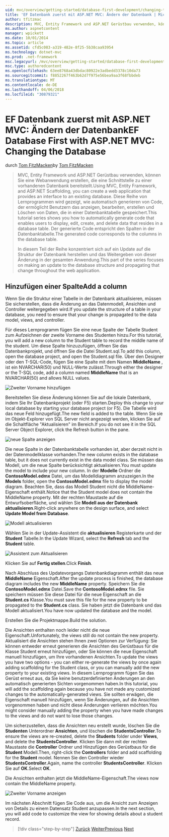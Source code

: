 ```yaml
---
uid: mvc/overview/getting-started/database-first-development/changing-the-database
title: 'EF Datenbank zuerst mit ASP.NET MVC: Ändern der Datenbank | Microsoft Docs'
author: tfitzmac
description: MVC, Entity Framework und ASP.NET Gerüstbau verwenden, können Sie eine Webanwendung erstellen, die eine Schnittstelle zu einer vorhandenen Datenbank bereitstellt. Dieses Lernprogramm Seri...
ms.author: aspnetcontent
manager: wpickett
ms.date: 10/01/2014
ms.topic: article
ms.assetid: cfd5c083-a319-482e-8f25-5b38caa93954
ms.technology: dotnet-mvc
ms.prod: .net-framework
msc.legacyurl: /mvc/overview/getting-started/database-first-development/changing-the-database
msc.type: authoredcontent
ms.openlocfilehash: 63ee8768a43dbdac80922e3adbedd3378c10da73
ms.sourcegitcommit: f8852267f463b62d7f975e56bea9aa3f68fbbdeb
ms.translationtype: MT
ms.contentlocale: de-DE
ms.lasthandoff: 04/06/2018
ms.locfileid: "30879321"
---
```

<a name="ef-database-first-with-aspnet-mvc-changing-the-database"></a><span data-ttu-id="2d72f-104">EF Datenbank zuerst mit ASP.NET MVC: Ändern der Datenbank</span><span class="sxs-lookup"><span data-stu-id="2d72f-104">EF Database First with ASP.NET MVC: Changing the Database</span></span>
====================
<span data-ttu-id="2d72f-105">durch [Tom FitzMacken](https://github.com/tfitzmac)</span><span class="sxs-lookup"><span data-stu-id="2d72f-105">by [Tom FitzMacken](https://github.com/tfitzmac)</span></span>

> <span data-ttu-id="2d72f-106">MVC, Entity Framework und ASP.NET Gerüstbau verwenden, können Sie eine Webanwendung erstellen, die eine Schnittstelle zu einer vorhandenen Datenbank bereitstellt.</span><span class="sxs-lookup"><span data-stu-id="2d72f-106">Using MVC, Entity Framework, and ASP.NET Scaffolding, you can create a web application that provides an interface to an existing database.</span></span> <span data-ttu-id="2d72f-107">Diese Reihe von Lernprogrammen wird gezeigt, wie automatisch generieren von Code, der ermöglicht Benutzern das anzeigen, bearbeiten, erstellen und Löschen von Daten, die in einer Datenbanktabelle gespeichert.</span><span class="sxs-lookup"><span data-stu-id="2d72f-107">This tutorial series shows you how to automatically generate code that enables users to display, edit, create, and delete data that resides in a database table.</span></span> <span data-ttu-id="2d72f-108">Der generierte Code entspricht den Spalten in der Datenbanktabelle.</span><span class="sxs-lookup"><span data-stu-id="2d72f-108">The generated code corresponds to the columns in the database table.</span></span>
> 
> <span data-ttu-id="2d72f-109">In diesem Teil der Reihe konzentriert sich auf ein Update auf die Struktur der Datenbank herstellen und das Weitergeben von dieser Änderung in der gesamten Anwendung.</span><span class="sxs-lookup"><span data-stu-id="2d72f-109">This part of the series focuses on making an update to the database structure and propagating that change throughout the web application.</span></span>


## <a name="add-a-column"></a><span data-ttu-id="2d72f-110">Hinzufügen einer Spalte</span><span class="sxs-lookup"><span data-stu-id="2d72f-110">Add a column</span></span>

<span data-ttu-id="2d72f-111">Wenn Sie die Struktur einer Tabelle in der Datenbank aktualisieren, müssen Sie sicherstellen, dass die Änderung an das Datenmodell, Ansichten und Controller weitergegeben wird.</span><span class="sxs-lookup"><span data-stu-id="2d72f-111">If you update the structure of a table in your database, you need to ensure that your change is propagated to the data model, views, and controller.</span></span>

<span data-ttu-id="2d72f-112">Für dieses Lernprogramm fügen Sie eine neue Spalte der Tabelle Student zum Aufzeichnen der zweite Vorname des Studenten hinzu.</span><span class="sxs-lookup"><span data-stu-id="2d72f-112">For this tutorial, you will add a new column to the Student table to record the middle name of the student.</span></span> <span data-ttu-id="2d72f-113">Um diese Spalte hinzuzufügen, öffnen Sie das Datenbankprojekt, und öffnen Sie die Datei Student.sql.</span><span class="sxs-lookup"><span data-stu-id="2d72f-113">To add this column, open the database project, and open the Student.sql file.</span></span> <span data-ttu-id="2d72f-114">Über den Designer oder den T-SQL-Code, fügen Sie eine Spalte mit dem Namen **MiddleName** , ist ein NVARCHAR(50) und NULL-Werte zulässt.</span><span class="sxs-lookup"><span data-stu-id="2d72f-114">Through either the designer or the T-SQL code, add a column named **MiddleName** that is an NVARCHAR(50) and allows NULL values.</span></span>

![Zweiter Vorname hinzufügen](changing-the-database/_static/image1.png)

<span data-ttu-id="2d72f-116">Bereitstellen Sie diese Änderung können Sie auf die lokale Datenbank, indem Sie Ihr Datenbankprojekt (oder F5) starten.</span><span class="sxs-lookup"><span data-stu-id="2d72f-116">Deploy this change to your local database by starting your database project (or F5).</span></span> <span data-ttu-id="2d72f-117">Die Tabelle wird das neue Feld hinzugefügt.</span><span class="sxs-lookup"><span data-stu-id="2d72f-117">The new field is added to the table.</span></span> <span data-ttu-id="2d72f-118">Wenn Sie sie im Objekt-Explorer von SQL Server nicht angezeigt werden, klicken Sie auf die Schaltfläche "Aktualisieren" im Bereich.</span><span class="sxs-lookup"><span data-stu-id="2d72f-118">If you do not see it in the SQL Server Object Explorer, click the Refresh button in the pane.</span></span>

![neue Spalte anzeigen](changing-the-database/_static/image2.png)

<span data-ttu-id="2d72f-120">Die neue Spalte in der Datenbanktabelle vorhanden ist, aber derzeit nicht in der Datenmodellklasse vorhanden.</span><span class="sxs-lookup"><span data-stu-id="2d72f-120">The new column exists in the database table, but it does not currently exist in the data model class.</span></span> <span data-ttu-id="2d72f-121">Sie müssen das Modell, um die neue Spalte berücksichtigt aktualisieren.</span><span class="sxs-lookup"><span data-stu-id="2d72f-121">You must update the model to include your new column.</span></span> <span data-ttu-id="2d72f-122">In der **Modelle** Ordner die **ContosoModel.edmx** Datei, um das Modelldiagramm anzuzeigen.</span><span class="sxs-lookup"><span data-stu-id="2d72f-122">In the **Models** folder, open the **ContosoModel.edmx** file to display the model diagram.</span></span> <span data-ttu-id="2d72f-123">Beachten Sie, dass das Modell Student nicht die MiddleName-Eigenschaft enthält.</span><span class="sxs-lookup"><span data-stu-id="2d72f-123">Notice that the Student model does not contain the MiddleName property.</span></span> <span data-ttu-id="2d72f-124">Mit der rechten Maustaste auf die Entwurfsoberfläche, und wählen Sie **Modell aus der Datenbank aktualisieren**.</span><span class="sxs-lookup"><span data-stu-id="2d72f-124">Right-click anywhere on the design surface, and select **Update Model from Database**.</span></span>

![Modell aktualisieren](changing-the-database/_static/image3.png)

<span data-ttu-id="2d72f-126">Wählen Sie in der Update-Assistent die **aktualisieren** Registerkarte und der **Student** Tabelle.</span><span class="sxs-lookup"><span data-stu-id="2d72f-126">In the Update Wizard, select the **Refresh** tab and the **Student** table.</span></span>

![Assistent zum Aktualisieren](changing-the-database/_static/image4.png)

<span data-ttu-id="2d72f-128">Klicken Sie auf **Fertig stellen**.</span><span class="sxs-lookup"><span data-stu-id="2d72f-128">Click **Finish**.</span></span>

<span data-ttu-id="2d72f-129">Nach Abschluss des Updatevorgangs Datenbankdiagramm enthält das neue **MiddleName** Eigenschaft.</span><span class="sxs-lookup"><span data-stu-id="2d72f-129">After the update process is finished, the database diagram includes the new **MiddleName** property.</span></span> <span data-ttu-id="2d72f-130">Speichern Sie die **ContosoModel.edmx** Datei.</span><span class="sxs-lookup"><span data-stu-id="2d72f-130">Save the **ContosoModel.edmx** file.</span></span> <span data-ttu-id="2d72f-131">Sie speichern müssen Sie diese Datei für die neue Eigenschaft an die **Student.cs** Klasse.</span><span class="sxs-lookup"><span data-stu-id="2d72f-131">You must save this file for the new property to be propagated to the **Student.cs** class.</span></span> <span data-ttu-id="2d72f-132">Sie haben jetzt die Datenbank und das Modell aktualisiert.</span><span class="sxs-lookup"><span data-stu-id="2d72f-132">You have now updated the database and the model.</span></span>

<span data-ttu-id="2d72f-133">Erstellen Sie die Projektmappe.</span><span class="sxs-lookup"><span data-stu-id="2d72f-133">Build the solution.</span></span>

<span data-ttu-id="2d72f-134">Die Ansichten enthalten noch leider nicht die neue Eigenschaft.</span><span class="sxs-lookup"><span data-stu-id="2d72f-134">Unfortunately, the views still do not contain the new property.</span></span> <span data-ttu-id="2d72f-135">Aktualisiert die Ansichten stehen Ihnen zwei Optionen zur Verfügung: Sie können entweder erneut generieren die Ansichten des Gerüstbaus für die Klasse Student erneut hinzufügen, oder Sie können die neue Eigenschaft manuell hinzufügen, um Ihre vorhandenen Ansichten.</span><span class="sxs-lookup"><span data-stu-id="2d72f-135">To update the views you have two options - you can either re-generate the views by once again adding scaffolding for the Student class, or you can manually add the new property to your existing views.</span></span> <span data-ttu-id="2d72f-136">In diesem Lernprogramm fügen Sie das Gerüst erneut aus, da Sie keine benutzerdefinierten Änderungen an den automatisch generierten Sichten vorgenommen haben.</span><span class="sxs-lookup"><span data-stu-id="2d72f-136">In this tutorial, you will add the scaffolding again because you have not made any customized changes to the automatically-generated views.</span></span> <span data-ttu-id="2d72f-137">Sie sollten erwägen, die Eigenschaft manuell hinzufügen, wenn Sie Änderungen, auf die Ansichten vorgenommen haben und nicht diese Änderungen verlieren möchten.</span><span class="sxs-lookup"><span data-stu-id="2d72f-137">You might consider manually adding the property when you have made changes to the views and do not want to lose those changes.</span></span>

<span data-ttu-id="2d72f-138">Um sicherzustellen, dass die Ansichten neu erstellt wurde, löschen Sie die **Studenten** Unterordner **Ansichten**, und löschen die **StudentsController**.</span><span class="sxs-lookup"><span data-stu-id="2d72f-138">To ensure the views are re-created, delete the **Students** folder under **Views**, and delete the **StudentsController**.</span></span> <span data-ttu-id="2d72f-139">Klicken Sie dann mit der rechten Maustaste die **Controller** Ordner und Hinzufügen des Gerüstbaus für die **Student** Modell.</span><span class="sxs-lookup"><span data-stu-id="2d72f-139">Then, right-click the **Controllers** folder and add scaffolding for the **Student** model.</span></span> <span data-ttu-id="2d72f-140">Nennen Sie den Controller wieder **StudentsController**.</span><span class="sxs-lookup"><span data-stu-id="2d72f-140">Again, name the controller **StudentsController**.</span></span> <span data-ttu-id="2d72f-141">Klicken Sie auf **OK**.</span><span class="sxs-lookup"><span data-stu-id="2d72f-141">Select **OK**.</span></span>

<span data-ttu-id="2d72f-142">Die Ansichten enthalten jetzt die MiddleName-Eigenschaft.</span><span class="sxs-lookup"><span data-stu-id="2d72f-142">The views now contain the MiddleName property.</span></span>

![Zweiter Vorname anzeigen](changing-the-database/_static/image5.png)

<span data-ttu-id="2d72f-144">Im nächsten Abschnitt fügen Sie Code aus, um die Ansicht zum Anzeigen von Details zu einem Datensatz Student anzupassen.</span><span class="sxs-lookup"><span data-stu-id="2d72f-144">In the next section, you will add code to customize the view for showing details about a student record.</span></span>

> [!div class="step-by-step"]
> <span data-ttu-id="2d72f-145">[Zurück](generating-views.md)
> [Weiter](customizing-a-view.md)</span><span class="sxs-lookup"><span data-stu-id="2d72f-145">[Previous](generating-views.md)
[Next](customizing-a-view.md)</span></span>
